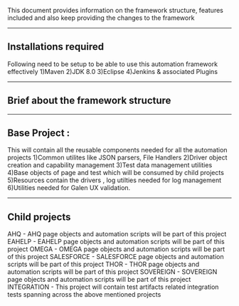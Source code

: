 This document provides information on the framework structure, features included and also keep providing 
the changes to the framework

----------------------
Installations required
----------------------
Following need to be setup to be able to use this automation framework effectively
1)Maven
2)JDK 8.0
3)Eclipse
4)Jenkins & associated Plugins

------------------------------------------------------------------------------
Brief about the framework structure
------------------------------------------------------------------------------

-------------
Base Project :
-------------
This will contain all the reusable components needed for all the automation projects
1)Common utilites like JSON parsers, File Handlers
2)Driver object creation and capability management
3)Test data management utilities
4)Base objects of page and test which will be consumed by child projects
5)Resources contain the drivers , log utilties needed for log management
6)Utilities needed for Galen UX validation.

------------------------------------------------------------
Child projects
------------------------------------------------------------
AHQ -  AHQ page objects and automation scripts will be part of this project
EAHELP -  EAHELP page objects and automation scripts will be part of this project
OMEGA -  OMEGA page objects and automation scripts will be part of this project
SALESFORCE -  SALESFORCE page objects and automation scripts will be part of this project
THOR -  THOR page objects and automation scripts will be part of this project
SOVEREIGN -  SOVEREIGN page objects and automation scripts will be part of this project
INTEGRATION -  This project will contain test artifacts related integration tests spanning across the above mentioned projects



